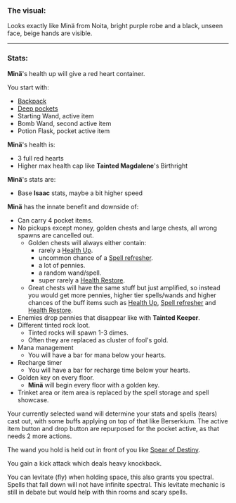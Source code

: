 ### The visual:

Looks exactly like Minä from Noita, bright purple robe and a black, unseen face, beige hands are visible.

---

### Stats:

**Minä**'s health up will give a red heart container.

You start with:
- [Backpack](https://bindingofisaacrebirth.fandom.com/wiki/Backpack)
- [Deep pockets](https://bindingofisaacrebirth.fandom.com/wiki/Deep_Pockets)
- Starting Wand, active item
- Bomb Wand, second active item
- Potion Flask, pocket active item

**Minä**'s health is:
- 3 full red hearts
- Higher max health cap like **Tainted Magdalene**'s Birthright

**Minä**'s stats are:
- Base **Isaac** stats, maybe a bit higher speed

**Minä** has the innate benefit and downside of:
- Can carry 4 pocket items.
- No pickups except money, golden chests and large chests, all wrong spawns are cancelled out.
  - Golden chests will always either contain:
    - rarely a [Health Up](/docs/challenges/The%20Witching%20Hour/items/passive/buffs/Health%20Up/idea.md).
    - uncommon chance of a [Spell refresher](/docs/challenges/The%20Witching%20Hour/items/passive/buffs/Spell%20Refresher/idea.md).
    - a lot of pennies.
    - a random wand/spell.
    - super rarely a [Health Restore](/docs/challenges/The%20Witching%20Hour/items/passive/buffs/Health%20Restore/idea.md).
  - Great chests will have the same stuff but just amplified, so instead you would get more pennies, higher tier spells/wands and higher chances of the buff items such as [Health Up](/docs/challenges/The%20Witching%20Hour/items/passive/buffs/Health%20Up/idea.md), [Spell refresher](/docs/challenges/The%20Witching%20Hour/items/passive/buffs/Spell%20Refresher/idea.md) and [Health Restore](/docs/challenges/The%20Witching%20Hour/items/passive/buffs/Health%20Restore/idea.md).
- Enemies drop pennies that disappear like with **Tainted Keeper**.
- Different tinted rock loot.
  - Tinted rocks will spawn 1-3 dimes.
  - Often they are replaced as cluster of fool's gold.
- Mana management
  - You will have a bar for mana below your hearts.
- Recharge timer
  - You will have a bar for recharge time below your hearts.
- Golden key on every floor.
  - **Minä** will begin every floor with a golden key.
- Trinket area or item area is replaced by the spell storage and spell showcase.

Your currently selected wand will determine your stats and spells (tears) cast out, with some buffs applying on top of that like Berserkium.
The active item button and drop button are repurposed for the pocket active, as that needs 2 more actions.

The wand you hold is held out in front of you like [Spear of Destiny](https://bindingofisaacrebirth.fandom.com/wiki/Spear_of_Destiny).

You gain a kick attack which deals heavy knockback.

You can levitate (fly) when holding space, this also grants you spectral.
Spells that fall down will not have infinite spectral.
This levitate mechanic is still in debate but would help with thin rooms and scary spells.